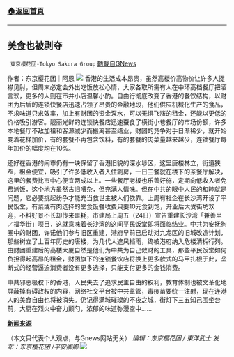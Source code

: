 ###  [:house:返回首頁](https://github.com/ourhimalayas/txt)
---


## 美食也被剥夺
` 東京櫻花団-Tokyo Sakura Group` [轉載自GNews](https://gnews.org/zh-hans/1560214/)

作者：东京樱花团｜阿恩
![](https://lh6.googleusercontent.com/B5rrTMwzVPIP0wJ_bYWJ0R6FD6WxjWpwItpWRJUVKHUPsF09pAsS9yNtC5deL28YuphPicHoTANBMRG6Z4uq-1YmEB22lqvkRyAUU-WQU206W4DZ6KV4d8JFDmryJbqIrx_abSL0=s0)
香港的生活成本昂贵，虽然高楼价高物价让许多人捉襟见肘，但周末必定会外出吃饭放松心情，大家各取所需有人在中环高档餐厅把酒言欢，更多的人则在市井小店温馨小酌。自由行彻底改变了香港的餐饮结构，以财团为后盾的连锁快餐店迅速占领了昂贵的金融地段，他们供应机械化生产的食品，不求味道只求效率，加上有财团的资金泵水，可以无惧飞涨的租金，还能以更低的价格吸引游客。靓丽光鲜的连锁快餐店迅速蚕食了横街小巷餐厅的市场份额，许多本地餐厅不敌加租和客源减少而搬离甚至结业，财团的竞争对手日渐稀少，就开始变着花样加价，有的套餐不再包含饮料，有的套餐的肉菜量越来越少，连锁餐厅每年加价的幅度均在10%。

还好在香港的闹市仍有一块保留了香港旧貌的深水埗区，这里唐楼林立，街道狭窄，租金便宜，吸引了许多低收入者入住劏房，一日三餐就在楼下的茶餐厅解决，这里的餐费比市中心便宜两成以上。一些餐厅老板也乐善好施，定期向低收入者免费派饭，这个地方虽然古旧嘈杂，但充满人情味。但在中共的眼中人民的和睦就是问题，它必要挑起纷争才能充当救世主被人们依靠。上周有社企在长沙湾开设了平民饭堂，有菜或有肉选择的堂食饭餐收费只要10元食到饱，开业后大受街坊欢迎，不料好景不长却传来噩耗，巿建局上周五（24日）宣告重建长沙湾「兼善里／福华街」项目，这就意味着长沙湾的这间平民饭堂即将面临结业。中共为安抚狗圈中的财团，许诺他们参与旧区重建，港府早前已启动对九龙区的旧城改造计划，那些树立了上百年历史的唐楼，为几代人遮风挡雨，终被港府纳入危楼清拆行列。由财团重建后的高楼大厦自然是他们为中共为自己敛财的工具，那些平民饭堂如何负担得起高昂的租金，财团旗下的连锁餐饮店将换上更多款式的马甲扎根于此，垄断式的经营逼迫消费者没有更多选择，只能支付更多的金钱消费。

中共邪恶极权下的香港，人民失去了追求民主自由的权利，教育体制也被文革化地屏蔽掉有碍政权的内容，网络社交平台被中共监管，毒疫苗要统一注射，现在连港人的美食自由也将被消失。仍记得满城璀璨的不夜之城，街灯下三五知己围坐台前，大厨在烈火中奋力颠勺，浓郁的味道弥漫空中……

[**新闻来源**](https://www.hk01.com/18%E5%8D%80%E6%96%B0%E8%81%9E/681441/%E5%85%BC%E5%96%84%E9%87%8C%E5%B9%B3%E6%B0%91%E9%A3%AF%E5%A0%82%E5%89%9B%E9%96%8B%E5%BC%B5-%E5%B8%82%E5%BB%BA%E5%B1%80%E5%AE%A3%E4%BD%88%E9%87%8D%E5%BB%BA-%E8%B2%A0%E8%B2%AC%E4%BA%BA%E7%A8%B1%E5%BD%A2%E5%90%8C%E7%B5%90%E6%A5%AD%E9%A0%90%E5%91%8A)

（本文只代表个人观点，与Gnews网站无关）
*编辑：东京樱花团 / 東洋武士*
*发布：东京樱花团 /平安卿卿*
![](https://assets.gnews.org/wp-content/uploads/2021/08/image0-1-36.jpg)
